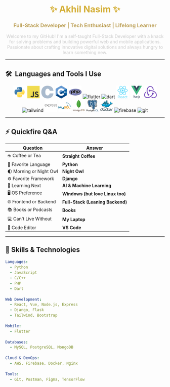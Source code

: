 <!-- Banner or custom cover can go here -->
<h1 align="center" style="color:#D4AF37;">✨ Akhil Nasim ✨</h1>
<h3 align="center" style="color:#bfa45e;">Full-Stack Developer | Tech Enthusiast | Lifelong Learner</h3>

<p align="center" style="color:#ccc;">
  Welcome to my GitHub! I'm a self-taught Full-Stack Developer with a knack for solving problems and building powerful web and mobile applications.<br />
  Passionate about crafting innovative digital solutions and always hungry to learn something new.
</p>

---

## 🛠️ &nbsp;Languages and Tools I Use

<p align="center">
  <img src="https://raw.githubusercontent.com/devicons/devicon/master/icons/python/python-original.svg" alt="python" width="40"/>
  <img src="https://raw.githubusercontent.com/devicons/devicon/master/icons/javascript/javascript-original.svg" alt="javascript" width="40"/>
  <img src="https://raw.githubusercontent.com/devicons/devicon/master/icons/c/c-original.svg" alt="c" width="40"/>
  <img src="https://raw.githubusercontent.com/devicons/devicon/master/icons/cplusplus/cplusplus-original.svg" alt="cpp" width="40"/>
  <img src="https://raw.githubusercontent.com/devicons/devicon/master/icons/php/php-original.svg" alt="php" width="40"/>
  <img src="https://www.vectorlogo.zone/logos/flutterio/flutterio-icon.svg" alt="flutter" width="40"/>
  <img src="https://www.vectorlogo.zone/logos/dartlang/dartlang-icon.svg" alt="dart" width="40"/>
  <img src="https://raw.githubusercontent.com/devicons/devicon/master/icons/react/react-original-wordmark.svg" alt="react" width="40"/>
  <img src="https://raw.githubusercontent.com/devicons/devicon/master/icons/vuejs/vuejs-original-wordmark.svg" alt="vuejs" width="40"/>
  <img src="https://raw.githubusercontent.com/devicons/devicon/master/icons/redux/redux-original.svg" alt="redux" width="40"/>
  <img src="https://www.vectorlogo.zone/logos/tailwindcss/tailwindcss-icon.svg" alt="tailwind" width="40"/>
  <img src="https://raw.githubusercontent.com/devicons/devicon/master/icons/express/express-original-wordmark.svg" alt="express" width="40"/>
  <img src="https://raw.githubusercontent.com/devicons/devicon/master/icons/mysql/mysql-original-wordmark.svg" alt="mysql" width="40"/>
  <img src="https://raw.githubusercontent.com/devicons/devicon/master/icons/mongodb/mongodb-original-wordmark.svg" alt="mongodb" width="40"/>
  <img src="https://raw.githubusercontent.com/devicons/devicon/master/icons/postgresql/postgresql-original-wordmark.svg" alt="postgresql" width="40"/>
  <img src="https://raw.githubusercontent.com/devicons/devicon/master/icons/docker/docker-original-wordmark.svg" alt="docker" width="40"/>
  <img src="https://www.vectorlogo.zone/logos/firebase/firebase-icon.svg" alt="firebase" width="40"/>
  <img src="https://www.vectorlogo.zone/logos/git-scm/git-scm-icon.svg" alt="git" width="40"/>
</p>

---

## ⚡️ Quickfire Q&A

| Question | Answer |
|---------|--------|
| ☕ Coffee or Tea | **Straight Coffee** |
| 🐍 Favorite Language | **Python** |
| 🌓 Morning or Night Owl | **Night Owl** |
| ⚙️ Favorite Framework | **Django** |
| 🤖 Learning Next | **AI & Machine Learning** |
| 🖥️ OS Preference | **Windows (but love Linux too)** |
| 🌐 Frontend or Backend | **Full-Stack (Leaning Backend)** |
| 📚 Books or Podcasts | **Books** |
| 💻 Can't Live Without | **My Laptop** |
| 🧠 Code Editor | **VS Code** |

---

## 🧠 Skills & Technologies

```yaml
Languages:
  - Python
  - JavaScript
  - C/C++
  - PHP
  - Dart

Web Development:
  - React, Vue, Node.js, Express
  - Django, Flask
  - Tailwind, Bootstrap

Mobile:
  - Flutter

Databases:
  - MySQL, PostgreSQL, MongoDB

Cloud & DevOps:
  - AWS, Firebase, Docker, Nginx

Tools:
  - Git, Postman, Figma, TensorFlow
